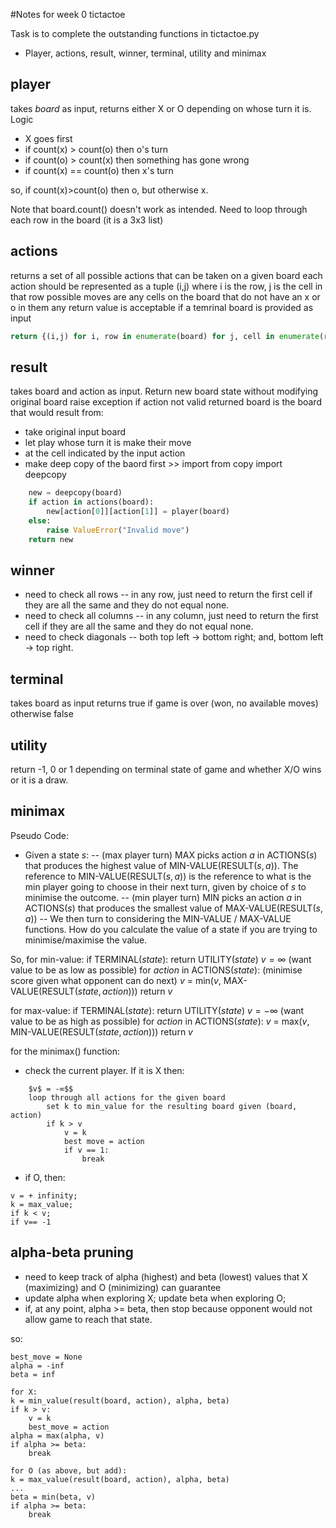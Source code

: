 #Notes for week 0 tictactoe

Task is to complete the outstanding functions in tictactoe.py
- Player, actions, result, winner, terminal, utility and minimax

## player
takes $board$ as input, returns either X or O depending on whose turn it is.
Logic
- X goes first
- if count(x) > count(o) then o's turn
- if count(o) > count(x) then something has gone wrong
- if count(x) == count(o) then x's turn

so, if count(x)>count(o) then o, but otherwise x.

Note that board.count() doesn't work as intended. Need to loop through each row in the board (it is a 3x3 list)

## actions
returns a set of all possible actions that can be taken on a given board
each action should be represented as a tuple (i,j) where i is the row, j is the cell in that row
possible moves are any cells on the board that do not have an x or o in them
any return value is acceptable if a temrinal board is provided as input

```python
return {(i,j) for i, row in enumerate(board) for j, cell in enumerate(row) if cell is None}
```

## result
takes board and action as input. Return new board state without modifying original board
raise exception if action not valid
returned board is the board that would result from:

- take original input board
- let play whose turn it is make their move
- at the cell indicated by the input action
- make deep copy of the baord first >> import from copy import deepcopy

```python
    new = deepcopy(board)
    if action in actions(board):
        new[action[0]][action[1]] = player(board)
    else:
        raise ValueError("Invalid move")
    return new
```

## winner
- need to check all rows
-- in any row, just need to return the first cell if they are all the same and they do not equal none.
- need to check all columns
-- in any column, just need to return the first cell if they are all the same and they do not equal none.
- need to check diagonals
-- both top left -> bottom right; and, bottom left -> top right.

## terminal
takes board as input
returns true if game is over (won, no available moves) otherwise false

## utility
return -1, 0 or 1 depending on terminal state of game and whether X/O wins or it is a draw.

## minimax
Pseudo Code:
- Given a state $s$:
-- (max player turn) MAX picks action $a$ in ACTIONS($s$) that produces the highest value of MIN-VALUE(RESULT($s, a$)). The reference to MIN-VALUE(RESULT($s, a$)) is the reference to what is the min player going to choose in their next turn, given by choice of $s$ to minimise the outcome.
-- (min player turn) MIN picks an action $a$ in ACTIONS($s$) that produces the smallest value of MAX-VALUE(RESULT($s, a$))
-- We then turn to considering the MIN-VALUE / MAX-VALUE functions. How do you calculate the value of a state if you are trying to minimise/maximise the value.

So, for min-value:
if TERMINAL($state$): 
        return UTILITY($state$) 
    $v = ∞$ (want value to be as low as possible) 
    for $action$ in ACTIONS($state$): (minimise score given what opponent can do next) 
        $v$ = min($v$, MAX-VALUE(RESULT($state,action$))) 
    return $v$ 

for max-value:
if TERMINAL($state$):
    return UTILITY($state$)
    $v = -∞$ (want value to be as high as possible)
    for $action$ in ACTIONS($state$):
        $v$ = max($v$, MIN-VALUE(RESULT($state,action$)))
    return $v$

for the minimax() function:
- check the current player. If it is X then:
```
    $v$ = -∞$$
    loop through all actions for the given board
        set k to min_value for the resulting board given (board, action)
        if k > v
            v = k
            best move = action
            if v == 1:  
                break
```
- if O, then:
``` 
v = + infinity; 
k = max_value; 
if k < v; 
if v== -1
```

## alpha-beta pruning
- need to keep track of alpha (highest) and beta (lowest) values that X (maximizing) and O (minimizing) can guarantee
- update alpha when exploring X; update beta when exploring O;
- if, at any point, alpha >= beta, then stop because opponent would not allow game to reach that state.

so:
```current_player = player(baord)
best_move = None
alpha = -inf
beta = inf

for X:
k = min_value(result(board, action), alpha, beta)
if k > v:
    v = k
    best_move = action
alpha = max(alpha, v)
if alpha >= beta:
    break

for O (as above, but add):
k = max_value(result(board, action), alpha, beta)
...
beta = min(beta, v)
if alpha >= beta:
    break
```